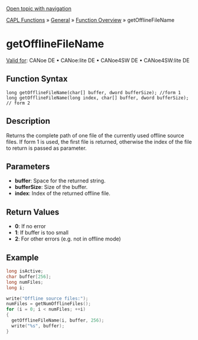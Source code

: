 [Open topic with navigation](../../../../../CANoeDEFamily.htm#Topics/CAPLFunctions/Other/Functions/CAPLfunctionGetOfflineFileName.md)

[CAPL Functions](../../CAPLfunctions.md) » [General](../CAPLGeneralStartPage.md) » [Function Overview](../CAPLfunctionsGeneralOverview.md) » getOfflineFileName

# getOfflineFileName

[Valid for](../../../Shared/FeatureAvailability.md): CANoe DE • CANoe:lite DE • CANoe4SW DE • CANoe4SW:lite DE

## Function Syntax

```
long getOfflineFileName(char[] buffer, dword bufferSize); //form 1
long getOfflineFileName(long index, char[] buffer, dword bufferSize); // form 2
```

## Description

Returns the complete path of one file of the currently used offline source files. If form 1 is used, the first file is returned, otherwise the index of the file to return is passed as parameter.

## Parameters

- **buffer**: Space for the returned string.
- **bufferSize**: Size of the buffer.
- **index**: Index of the returned offline file.

## Return Values

- **0**: If no error
- **1**: If buffer is too small
- **2**: For other errors (e.g. not in offline mode)

## Example

```c
long isActive;
char buffer[256];
long numFiles;
long i;

write("Offline source files:");
numFiles = getNumOfflineFiles();
for (i = 0; i < numFiles; ++i)
{
  getOfflineFileName(i, buffer, 256);
  write("%s", buffer);
}
```
